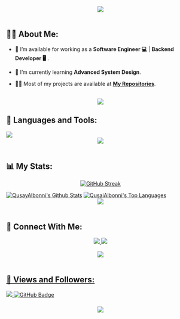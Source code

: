<div align="center">
    <img src="https://readme-typing-svg.herokuapp.com/?font=Righteous&size=35&center=true&vCenter=true&width=500&height=70&duration=4000&lines=Hi+There!+👋;+I'm+Qusay+Albonni!+;" />
</div>

<br>

## 🙋‍♂️ About Me:

- 🔭 I’m available for working as a **Software Engineer 💻** | **Backend Developer 🖥**  .

- 🌱 I’m currently learning **Advanced System Design**.

- 👨‍💻 Most of my projects are available at **[My Repositories](https://github.com/QusaiAlbonni?page=1&tab=repositories)**.

<br>
<div align="center">
    <img src="https://user-images.githubusercontent.com/73097560/115834477-dbab4500-a447-11eb-908a-139a6edaec5c.gif" />
</div>

## 🚀 Languages and Tools:
<div >
    <img src="https://skillicons.dev/icons?i=django,python,aws,postgres,mysql,laravel,cpp,java,html,css,js,ts,git,github,vscode,postman,unity,cs" />
</div>

<div align="center">
    <img src="https://user-images.githubusercontent.com/73097560/115834477-dbab4500-a447-11eb-908a-139a6edaec5c.gif" />
</div>

<br>

## 📊 My Stats:

<p align="center">
<a href="https://git.io/streak-stats"><img src="https://github-readme-streak-stats.herokuapp.com?user=QusaiAlbonni&theme=transparent&hide_border=true&border_radius=16&date_format=M%20j%5B%2C%20Y%5D" alt="GitHub Streak" /></a>
</p>
<a href="https://github.com/QusaiAlbonni/github-readme-stats"><img alt="QusayAlbonni's Github Stats" src="https://github-readme-stats.vercel.app/api?username=QusaiAlbonni&show_icons=true&count_private=true&theme=react&hide_border=true&bg_color=0D1117" /></a>
<a href="https://github.com/QusaiAlbonni/github-readme-stats"><img alt="QusaiAlbonni's Top Languages" src="https://github-readme-stats.vercel.app/api/top-langs/?username=QusaiAlbonni&langs_count=8&count_private=true&layout=compact&theme=react&hide_border=true&bg_color=0D1117" /></a>

<br>
<div align="center">
    <img src="https://user-images.githubusercontent.com/73097560/115834477-dbab4500-a447-11eb-908a-139a6edaec5c.gif" />
</div>
<br>

## 🤝 Connect With Me:

<div align="center">
    <a href="https://www.linkedin.com/in/qusay-albonni-ba5119324/" target="_blank">
        <img src="https://img.shields.io/badge/LinkedIn-0077B5?style=for-the-badge&logo=linkedin&logoColor=white" target="_blank" />
    </a>
  <a href="mailto:albonniqusai@gmail.com">
    <img src="https://img.shields.io/badge/Gmail-333333?style=for-the-badge&logo=gmail&logoColor=red" />

</div>

<br>
<div align="center">
    <img src="https://user-images.githubusercontent.com/73097560/115834477-dbab4500-a447-11eb-908a-139a6edaec5c.gif" />
</div>
<br>

## 💜 Views and Followers:

<a href="https://github.com/QusaiAlbonni/github-profile-views-counter">
    <img src="https://komarev.com/ghpvc/?username=QusaiAlbonni">
</a>
<a href="https://github.com/QusaiAlbonni?tab=followers"><img src="https://img.shields.io/github/followers/QusaiAlbonni?label=Followers&style=social" alt="GitHub Badge"></a>
<h3 align="center">
    <img src="https://readme-typing-svg.herokuapp.com/?font=Righteous&size=25&center=true&vCenter=true&width=500&height=70&duration=4000&lines=Thanks+for+visiting!+❤️;+Shoot+me+a+message+on+Linkedin!;I'm+Long+Life+Learner">
</h3>

<br/>
